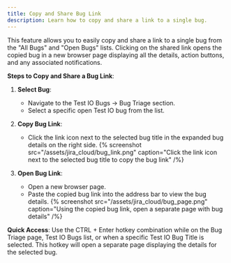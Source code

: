 ```yaml
---
title: Copy and Share Bug Link
description: Learn how to copy and share a link to a single bug.
---
```


This feature allows you to easily copy and share a link to a single bug from the "All Bugs" and "Open Bugs" lists. Clicking on the shared link opens the copied bug in a new browser page displaying all the details, action buttons, and any associated notifications.

**Steps to Copy and Share a Bug Link**:

1. **Select Bug**:

   - Navigate to the Test IO Bugs -> Bug Triage section.
   - Select a specific open Test IO bug from the list.

2. **Copy Bug Link**:

   - Click the link icon next to the selected bug title in the expanded bug details on the right side.
     {% screenshot src="/assets/jira_cloud/bug_link.png" caption="Click the link icon next to the selected bug title to copy the bug link" /%}

3. **Open Bug Link**:
   - Open a new browser page.
   - Paste the copied bug link into the address bar to view the bug details.
     {% screenshot src="/assets/jira_cloud/bug_page.png" caption="Using the copied bug link, open a separate page with bug details" /%}

**Quick Access**: Use the CTRL + Enter hotkey combination while on the Bug Triage page, Test IO Bugs list, or when a specific Test IO Bug Title is selected. This hotkey will open a separate page displaying the details for the selected bug.
